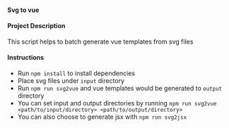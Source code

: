 #### Svg to vue

#### Project Description
This script helps to batch generate vue templates from svg files

#### Instructions
- Run `npm install` to install dependencies
- Place svg files under `input` directory
- Run `npm run svg2vue` and vue templates would be generated to `output` directory
- You can set input and output directories by running `npm run svg2vue <path/to/input/directory> <path/to/output/directory>`
- You can also choose to generate jsx with `npm run svg2jsx`
